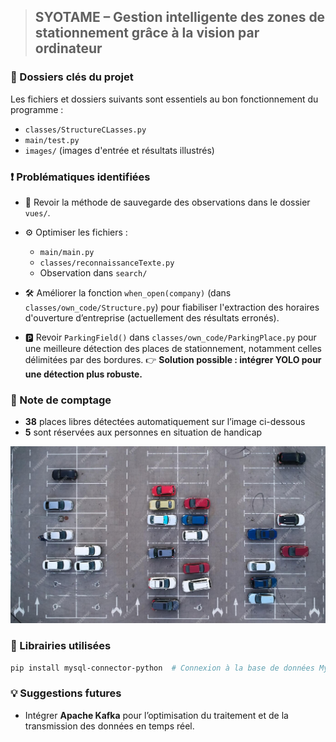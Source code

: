 > ## SYOTAME – Gestion intelligente des zones de stationnement grâce à la vision par ordinateur

### 📂 Dossiers clés du projet

Les fichiers et dossiers suivants sont essentiels au bon fonctionnement du programme :

* `classes/StructureCLasses.py`
* `main/test.py`
* `images/` (images d'entrée et résultats illustrés)

### ❗ Problématiques identifiées

* 📌 Revoir la méthode de sauvegarde des observations dans le dossier `vues/`.
* ⚙️ Optimiser les fichiers :

  * `main/main.py`
  * `classes/reconnaissanceTexte.py`
  * Observation dans `search/`
* 🛠️ Améliorer la fonction `when_open(company)` (dans `classes/own_code/Structure.py`) pour fiabiliser l'extraction des horaires d'ouverture d’entreprise (actuellement des résultats erronés).
* 🅿️ Revoir `ParkingField()` dans `classes/own_code/ParkingPlace.py` pour une meilleure détection des places de stationnement, notamment celles délimitées par des bordures.
  👉 **Solution possible : intégrer YOLO pour une détection plus robuste.**

### 📝 Note de comptage

* **38** places libres détectées automatiquement sur l’image ci-dessous
* **5** sont réservées aux personnes en situation de handicap

![Illustration du parking](/images/park/park.jpg)

### 🧰 Librairies utilisées

```bash
pip install mysql-connector-python  # Connexion à la base de données MySQL
```

### 💡 Suggestions futures

* Intégrer **Apache Kafka** pour l’optimisation du traitement et de la transmission des données en temps réel.
